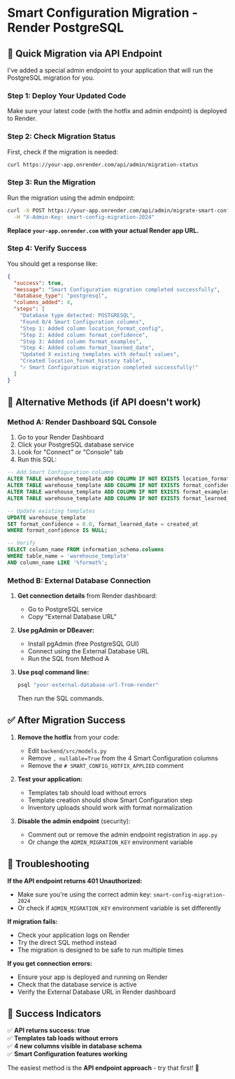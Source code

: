 # Smart Configuration Migration - Render PostgreSQL

## 🎯 Quick Migration via API Endpoint

I've added a special admin endpoint to your application that will run the PostgreSQL migration for you.

### Step 1: Deploy Your Updated Code

Make sure your latest code (with the hotfix and admin endpoint) is deployed to Render.

### Step 2: Check Migration Status

First, check if the migration is needed:

```bash
curl https://your-app.onrender.com/api/admin/migration-status
```

### Step 3: Run the Migration

Run the migration using the admin endpoint:

```bash
curl -X POST https://your-app.onrender.com/api/admin/migrate-smart-config \
  -H "X-Admin-Key: smart-config-migration-2024"
```

**Replace `your-app.onrender.com` with your actual Render app URL.**

### Step 4: Verify Success

You should get a response like:

```json
{
  "success": true,
  "message": "Smart Configuration migration completed successfully",
  "database_type": "postgresql",
  "columns_added": 4,
  "steps": [
    "Database type detected: POSTGRESQL",
    "Found 0/4 Smart Configuration columns",
    "Step 1: Added column location_format_config",
    "Step 2: Added column format_confidence", 
    "Step 3: Added column format_examples",
    "Step 4: Added column format_learned_date",
    "Updated X existing templates with default values",
    "Created location_format_history table",
    "✓ Smart Configuration migration completed successfully!"
  ]
}
```

## 🔧 Alternative Methods (if API doesn't work)

### Method A: Render Dashboard SQL Console

1. Go to your Render Dashboard
2. Click your PostgreSQL database service
3. Look for "Connect" or "Console" tab
4. Run this SQL:

```sql
-- Add Smart Configuration columns
ALTER TABLE warehouse_template ADD COLUMN IF NOT EXISTS location_format_config TEXT;
ALTER TABLE warehouse_template ADD COLUMN IF NOT EXISTS format_confidence FLOAT;
ALTER TABLE warehouse_template ADD COLUMN IF NOT EXISTS format_examples TEXT;
ALTER TABLE warehouse_template ADD COLUMN IF NOT EXISTS format_learned_date TIMESTAMP;

-- Update existing templates
UPDATE warehouse_template 
SET format_confidence = 0.0, format_learned_date = created_at
WHERE format_confidence IS NULL;

-- Verify
SELECT column_name FROM information_schema.columns 
WHERE table_name = 'warehouse_template' 
AND column_name LIKE '%format%';
```

### Method B: External Database Connection

1. **Get connection details** from Render dashboard:
   - Go to PostgreSQL service
   - Copy "External Database URL"

2. **Use pgAdmin or DBeaver:**
   - Install pgAdmin (free PostgreSQL GUI)
   - Connect using the External Database URL
   - Run the SQL from Method A

3. **Use psql command line:**
   ```bash
   psql "your-external-database-url-from-render"
   ```
   Then run the SQL commands.

## ✅ After Migration Success

1. **Remove the hotfix** from your code:
   - Edit `backend/src/models.py`
   - Remove `, nullable=True` from the 4 Smart Configuration columns
   - Remove the `# SMART_CONFIG_HOTFIX_APPLIED` comment

2. **Test your application:**
   - Templates tab should load without errors
   - Template creation should show Smart Configuration step
   - Inventory uploads should work with format normalization

3. **Disable the admin endpoint** (security):
   - Comment out or remove the admin endpoint registration in `app.py`
   - Or change the `ADMIN_MIGRATION_KEY` environment variable

## 🚨 Troubleshooting

**If the API endpoint returns 401 Unauthorized:**
- Make sure you're using the correct admin key: `smart-config-migration-2024`
- Or check if `ADMIN_MIGRATION_KEY` environment variable is set differently

**If migration fails:**
- Check your application logs on Render
- Try the direct SQL method instead
- The migration is designed to be safe to run multiple times

**If you get connection errors:**
- Ensure your app is deployed and running on Render
- Check that the database service is active
- Verify the External Database URL in Render dashboard

## 🎉 Success Indicators

✅ **API returns success: true**  
✅ **Templates tab loads without errors**  
✅ **4 new columns visible in database schema**  
✅ **Smart Configuration features working**

The easiest method is the **API endpoint approach** - try that first! 🚀